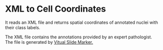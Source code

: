 # XML to Cell Coordinates
It reads an XML file and returns spatial coordinates of annotated nuclei with their class labels.

The XML file contains the annotations provided by an expert pathologist. The file is generated by [Vitual Slide Marker.](http://tialab.dcs.warwick.ac.uk)
